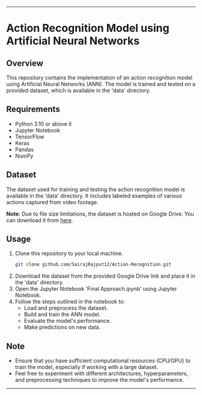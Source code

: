 
---

# Action Recognition Model using Artificial Neural Networks

## Overview
This repository contains the implementation of an action recognition model using Artificial Neural Networks (ANN). The model is trained and tested on a provided dataset, which is available in the 'data' directory.

## Requirements
- Python 3.10 or above it
- Jupyter Notebook
- TensorFlow
- Keras
- Pandas
- NumPy

## Dataset
The dataset used for training and testing the action recognition model is available in the 'data' directory. It includes labeled examples of various actions captured from video footage.

**Note:** Due to file size limitations, the dataset is hosted on Google Drive. You can download it from [here]([link_to_dataset_on_google_drive](https://drive.google.com/drive/folders/1AHNiHKRW-BIvXKF5GlQDHNtVbsZPgPYU?usp=drive_link)).

## Usage
1. Clone this repository to your local machine.
   ```bash
   git clone github.com/SairajRajput12/Action-Recognition.git
   ```
2. Download the dataset from the provided Google Drive link and place it in the 'data' directory.
3. Open the Jupyter Notebook 'Final Approach.ipynb' using Jupyter Notebook.
4. Follow the steps outlined in the notebook to:
   - Load and preprocess the dataset.
   - Build and train the ANN model.
   - Evaluate the model's performance.
   - Make predictions on new data.

## Note
- Ensure that you have sufficient computational resources (CPU/GPU) to train the model, especially if working with a large dataset.
- Feel free to experiment with different architectures, hyperparameters, and preprocessing techniques to improve the model's performance.

---

